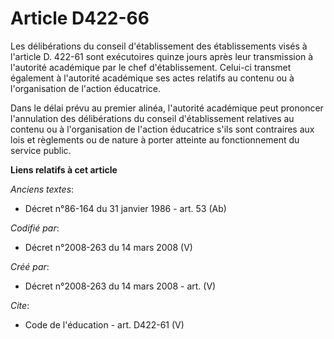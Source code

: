 # Article D422-66

Les délibérations du conseil d'établissement des établissements visés à l'article D. 422-61 sont exécutoires quinze jours
après leur transmission à l'autorité académique par le chef d'établissement. Celui-ci transmet également à l'autorité
académique ses actes relatifs au contenu ou à l'organisation de l'action éducatrice. 

Dans le délai prévu au premier alinéa, l'autorité académique peut prononcer l'annulation des délibérations du conseil
d'établissement relatives au contenu ou à l'organisation de l'action éducatrice s'ils sont contraires aux lois et règlements
ou de nature à porter atteinte au fonctionnement du service public.

**Liens relatifs à cet article**

_Anciens textes_:

  - Décret n°86-164 du 31 janvier 1986 - art. 53 (Ab)

_Codifié par_:

  - Décret n°2008-263 du 14 mars 2008 (V)

_Créé par_:

  - Décret n°2008-263 du 14 mars 2008 - art. (V)

_Cite_:

  - Code de l'éducation - art. D422-61 (V)
